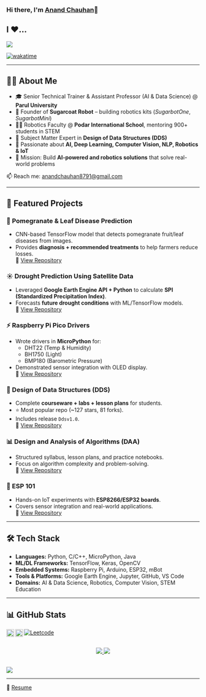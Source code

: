 
### Hi there, I'm [Anand Chauhan](https://linktr.ee/anandchauhan)👋
<!--[![willianrod's wakatime stats](https://github-readme-stats.vercel.app/api/wakatime?username=anandchauhan21)](https://github.com/anuraghazra/github-readme-stats) -->
## I ❤️... 

![](/HeavenlyTatteredGordonsetter-size_restricted.gif)
           
<!--START_SECTION:waka-->
[![wakatime](https://wakatime.com/badge/user/ffe34524-ad67-4cfb-92f9-51f9a9fee253.svg)](https://wakatime.com/@ffe34524-ad67-4cfb-92f9-51f9a9fee253)
<!--END_SECTION:waka-->


---

## 👨‍💻 About Me  

- 🎓 Senior Technical Trainer & Assistant Professor (AI & Data Science) @ **Parul University**  
- 🤖 Founder of **Sugarcoat Robot** – building robotics kits (*SugarbotOne*, *SugarbotMini*)  
- 👨‍🏫 Robotics Faculty @ **Podar International School**, mentoring 900+ students in STEM  
- 🎯 Subject Matter Expert in **Design of Data Structures (DDS)**  
- 🔬 Passionate about **AI, Deep Learning, Computer Vision, NLP, Robotics & IoT**  
- 💬 Mission: Build **AI-powered and robotics solutions** that solve real-world problems  

📫 Reach me: [anandchauhan8791@gmail.com](mailto:anandchauhan8791@gmail.com)  

---

## 🚀 Featured Projects  

### 🌿 Pomegranate & Leaf Disease Prediction  
- CNN-based TensorFlow model that detects pomegranate fruit/leaf diseases from images.  
- Provides **diagnosis + recommended treatments** to help farmers reduce losses.  
🔗 [View Repository](https://github.com/anandchauhan21/pomegranate_disease_prediction)  

### ☀️ Drought Prediction Using Satellite Data  
- Leveraged **Google Earth Engine API + Python** to calculate **SPI (Standardized Precipitation Index)**.  
- Forecasts **future drought conditions** with ML/TensorFlow models.  
🔗 [View Repository](https://github.com/anandchauhan21/Drought-prediction)  

### ⚡ Raspberry Pi Pico Drivers  
- Wrote drivers in **MicroPython** for:  
  - DHT22 (Temp & Humidity)  
  - BH1750 (Light)  
  - BMP180 (Barometric Pressure)  
- Demonstrated sensor integration with OLED display.  
🔗 [View Repository](https://github.com/anandchauhan21/RaspberryPi-Pico-Drivers)  

### 📘 Design of Data Structures (DDS)  
- Complete **courseware + labs + lesson plans** for students.  
- ⭐ Most popular repo (~127 stars, 81 forks).  
- Includes release `Ddsv1.0`.  
🔗 [View Repository](https://github.com/anandchauhan21/Desing_of_Data_Structures)  

### 📊 Design and Analysis of Algorithms (DAA)  
- Structured syllabus, lesson plans, and practice notebooks.  
- Focus on algorithm complexity and problem-solving.  
🔗 [View Repository](https://github.com/anandchauhan21/Design_and_Analysis_of_Algorithm)  

### 🔌 ESP 101  
- Hands-on IoT experiments with **ESP8266/ESP32 boards**.  
- Covers sensor integration and real-world applications.  
🔗 [View Repository](https://github.com/anandchauhan21/esp_101)  

---

## 🛠️ Tech Stack  

- **Languages:** Python, C/C++, MicroPython, Java  
- **ML/DL Frameworks:** TensorFlow, Keras, OpenCV  
- **Embedded Systems:** Raspberry Pi, Arduino, ESP32, mBot  
- **Tools & Platforms:** Google Earth Engine, Jupyter, GitHub, VS Code  
- **Domains:** AI & Data Science, Robotics, Computer Vision, STEM Education  

---

## 📊 GitHub Stats  

<a href="https://www.linkedin.com/in/anandchauhan21/">
  <img align="left" alt="Anand's LinkedIn" width="20px" height="20px" src="https://cdn.icon-icons.com/icons2/1753/PNG/512/iconfinder-social-media-applications-14linkedin-4102586_113786.png" /></a>


<a href="https://twitter.com/anand_chauhan21">
  <img align="left" alt="Anand's Twitter" width="20px" height="20px" src="https://cdn.icon-icons.com/icons2/1753/PNG/512/iconfinder-social-media-applications-6twitter-4102580_113802.png" /></a>
  
  
[![Leetcode](https://img.shields.io/badge/-Leetcode-black?style=flat&labelColor=black&logo=leetcode&logoColor=orange)](https://leetcode.com/anandchauhan8791/)
<br/>
<br/>

<div align="center">
  <a href="https://git.io/streak-stats">
    <img src="https://streak-stats.demolab.com?user=anandchauhan21&theme=midnight-purple&hide_border=true&border_radius=1" />
  </a>
  <a href="#">
    <img src="https://github-readme-stats.vercel.app/api/top-langs/?username=anandchauhan21&layout=compact&theme=midnight-purple&hide_border=true" />
  </a>
</div>

<br>

![](https://komarev.com/ghpvc/?username=anandchauhan21)
<br>

---


📄 [Resume]([https://drive.google.com/file/d/15xStDH8OSRkrxFtGpA9nZKSfpeyrRDWB/view](https://drive.google.com/file/d/1Ssmb3zoDUa_8kPYrYuokOp7JPYCqMuxL/view?usp=sharing))
